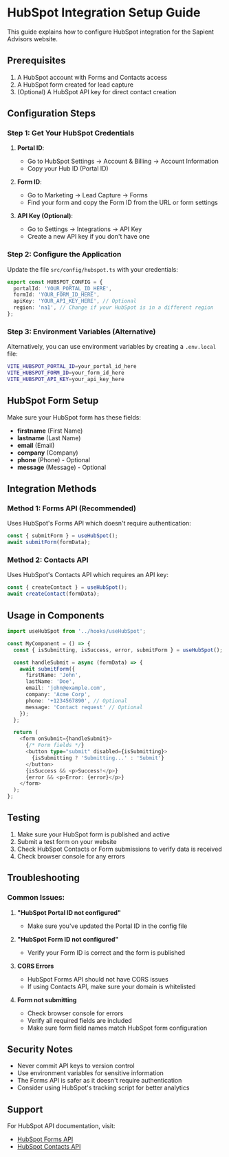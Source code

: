 # HubSpot Integration Setup Guide

This guide explains how to configure HubSpot integration for the Sapient Advisors website.

## Prerequisites

1. A HubSpot account with Forms and Contacts access
2. A HubSpot form created for lead capture
3. (Optional) A HubSpot API key for direct contact creation

## Configuration Steps

### Step 1: Get Your HubSpot Credentials

1. **Portal ID**: 
   - Go to HubSpot Settings → Account & Billing → Account Information
   - Copy your Hub ID (Portal ID)

2. **Form ID**:
   - Go to Marketing → Lead Capture → Forms
   - Find your form and copy the Form ID from the URL or form settings

3. **API Key (Optional)**:
   - Go to Settings → Integrations → API Key
   - Create a new API key if you don't have one

### Step 2: Configure the Application

Update the file `src/config/hubspot.ts` with your credentials:

```typescript
export const HUBSPOT_CONFIG = {
  portalId: 'YOUR_PORTAL_ID_HERE',
  formId: 'YOUR_FORM_ID_HERE', 
  apiKey: 'YOUR_API_KEY_HERE', // Optional
  region: 'na1', // Change if your HubSpot is in a different region
};
```

### Step 3: Environment Variables (Alternative)

Alternatively, you can use environment variables by creating a `.env.local` file:

```bash
VITE_HUBSPOT_PORTAL_ID=your_portal_id_here
VITE_HUBSPOT_FORM_ID=your_form_id_here
VITE_HUBSPOT_API_KEY=your_api_key_here
```

## HubSpot Form Setup

Make sure your HubSpot form has these fields:

- **firstname** (First Name)
- **lastname** (Last Name)
- **email** (Email)
- **company** (Company)
- **phone** (Phone) - Optional
- **message** (Message) - Optional

## Integration Methods

### Method 1: Forms API (Recommended)
Uses HubSpot's Forms API which doesn't require authentication:
```typescript
const { submitForm } = useHubSpot();
await submitForm(formData);
```

### Method 2: Contacts API
Uses HubSpot's Contacts API which requires an API key:
```typescript
const { createContact } = useHubSpot();
await createContact(formData);
```

## Usage in Components

```typescript
import useHubSpot from '../hooks/useHubSpot';

const MyComponent = () => {
  const { isSubmitting, isSuccess, error, submitForm } = useHubSpot();

  const handleSubmit = async (formData) => {
    await submitForm({
      firstName: 'John',
      lastName: 'Doe',
      email: 'john@example.com',
      company: 'Acme Corp',
      phone: '+1234567890', // Optional
      message: 'Contact request' // Optional
    });
  };

  return (
    <form onSubmit={handleSubmit}>
      {/* Form fields */}
      <button type="submit" disabled={isSubmitting}>
        {isSubmitting ? 'Submitting...' : 'Submit'}
      </button>
      {isSuccess && <p>Success!</p>}
      {error && <p>Error: {error}</p>}
    </form>
  );
};
```

## Testing

1. Make sure your HubSpot form is published and active
2. Submit a test form on your website
3. Check HubSpot Contacts or Form submissions to verify data is received
4. Check browser console for any errors

## Troubleshooting

### Common Issues:

1. **"HubSpot Portal ID not configured"**
   - Make sure you've updated the Portal ID in the config file

2. **"HubSpot Form ID not configured"**
   - Verify your Form ID is correct and the form is published

3. **CORS Errors**
   - HubSpot Forms API should not have CORS issues
   - If using Contacts API, make sure your domain is whitelisted

4. **Form not submitting**
   - Check browser console for errors
   - Verify all required fields are included
   - Make sure form field names match HubSpot form configuration

## Security Notes

- Never commit API keys to version control
- Use environment variables for sensitive information
- The Forms API is safer as it doesn't require authentication
- Consider using HubSpot's tracking script for better analytics

## Support

For HubSpot API documentation, visit:
- [HubSpot Forms API](https://developers.hubspot.com/docs/api/marketing/forms)
- [HubSpot Contacts API](https://developers.hubspot.com/docs/api/crm/contacts) 